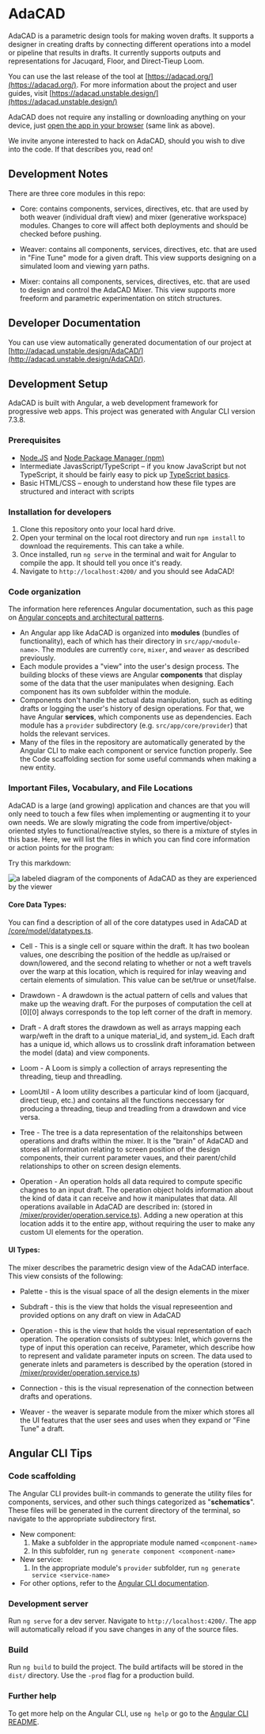 # AdaCAD
AdaCAD is a parametric design tools for making woven drafts. It supports a designer in creating drafts by connecting different operations into a model or pipeline that results in drafts. It currently supports outputs and representations for Jacuqard, Floor, and Direct-Tieup Loom. 

You can use the last release of the tool at [https://adacad.org/](https://adacad.org/).
For more information about the project and user guides, visit [https://adacad.unstable.design/](https://adacad.unstable.design/)

AdaCAD does not require any installing or downloading anything on your device, just [open the app in your browser](https://adacad.org/) (same link as above). 

We invite anyone interested to hack on AdaCAD, should you wish to dive into the code. If that describes you, read on!

## Development Notes
There are three core modules in this repo: 
- Core: contains components, services, directives, etc. that are used by both weaver (individual draft view) and mixer (generative workspace) modules. Changes to core will affect both deployments and should be checked before pushing.

- Weaver: contains all components, services, directives, etc. that are used in "Fine Tune" mode for a given draft. This view supports designing on a simulated loom and viewing yarn paths.

- Mixer: contains all components, services, directives, etc. that are used to design and control the AdaCAD Mixer. This view supports more freeform and parametric experimentation on stitch structures.

## Developer Documentation 
You can use view automatically generated documentation of our project at [http://adacad.unstable.design/AdaCAD/](http://adacad.unstable.design/AdaCAD/).

## Development Setup
AdaCAD is built with Angular, a web development framework for progressive web apps. This project was generated with Angular CLI version 7.3.8.

### Prerequisites
- [Node.JS](https://nodejs.dev/learn/how-to-install-nodejs) and [Node Package Manager (npm)](https://nodejs.dev/learn/an-introduction-to-the-npm-package-manager)
- Intermediate JavasScript/TypeScript – if you know JavaScript but not TypeScript, it should be fairly easy to pick up [TypeScript basics](https://www.typescriptlang.org/docs/handbook/2/basic-types.html).
- Basic HTML/CSS – enough to understand how these file types are structured and interact with scripts

### Installation for developers
1. Clone this repository onto your local hard drive.
2. Open your terminal on the local root directory and run `npm install` to download the requirements. This can take a while.
3. Once installed, run `ng serve` in the terminal and wait for Angular to compile the app. It should tell you once it's ready. 
4. Navigate to `http://localhost:4200/` and you should see AdaCAD!

### Code organization
The information here references Angular documentation, such as this page on [Angular concepts and architectural patterns](https://angular.io/guide/architecture).
* An Angular app like AdaCAD is organized into **modules** (bundles of functionality), each of which has their directory in `src/app/<module-name>`. The modules are currently `core`, `mixer`, and `weaver` as described previously.
* Each module provides a "view" into the user's design process. The building blocks of these views are Angular **components** that display some of the data that the user manipulates when designing. Each component has its own subfolder within the module.
* Components don't handle the actual data manipulation, such as editing drafts or logging the user's history of design operations. For that, we have Angular **services**, which components use as dependencies. Each module has a `provider` subdirectory (e.g. `src/app/core/provider`) that holds the relevant services.
* Many of the files in the repository are automatically generated by the Angular CLI to make each component or service function properly. See the Code scaffolding section for some useful commands when making a new entity.
 
### Important Files, Vocabulary, and File Locations
AdaCAD is a large (and growing) application and chances are that you will only need to touch a few files when implementing or augmenting it to your own needs. We are slowly migrating the code from impertive/object-oriented styles to functional/reactive styles, so there is a mixture of styles in this base.  Here, we will list the files in which you can find core information or action points for the program: 


Try this markdown:

![a labeled diagram of the components of AdaCAD as they are experienced by the viewer](https://github.com/UnstableDesign/AdaCAD/blob/master/src/assets/AdaCAD_Terminology.png)


#### Core Data Types:
You can find a description of all of the core datatypes used in AdaCAD at [/core/model/datatypes.ts](https://github.com/UnstableDesign/AdaCAD/blob/master/src/app/core/model/datatypes.ts).

* Cell -  This is a single cell or square within the draft. It has two boolean values, one describing the position of the heddle as up/raised or down/lowered, and the second relating to whether or not a weft travels over the warp at this location, which is required for inlay weaving and certain elements of simulation. This value can be set/true or unset/false. 

* Drawdown - A drawdown is the actual pattern of cells and values that make up the weaving draft. For the purposes of computation the cell at \[0][0] always corresponds to the top left corner of the draft in memory.

* Draft - A draft stores the drawdown as well as arrays mapping each warp/weft in the draft to a unique material_id, and system_id. Each draft has a unique id, which allows us to crosslink draft inforamation between the model (data) and view components.  

* Loom - A Loom is simply a collection of arrays representing the threading, tieup and threadling.

* LoomUtil - A loom utility describes a particular kind of loom (jacquard, direct tieup, etc.) and contains all the functions neccessary for producing a threading, tieup and treadling from a drawdown and vice versa. 

* Tree - The tree is a data representation of the relaitonships between operations and drafts within the mixer. It is the "brain" of AdaCAD and stores all information relating to screen position of the design components, their current parameter vaues, and their parent/child relationships to other on screen design elements. 

* Operation - An operation holds all data required to compute specific chagnes to an input draft. The operation object holds information about the kind of data it can receive and how it manipulates that data. All operations available in AdaCAD are described in: (stored in [/mixer/provider/operation.service.ts](https://github.com/UnstableDesign/AdaCAD/blob/master/src/app/mixer/provider/operation.service.ts)). Adding a new operation at this location adds it to the entire app, without requiring the user to make any custom UI elements for the operation. 


#### UI Types:
The mixer describes the parametric design view of the AdaCAD interface. This view consists of the following: 

* Palette - this is the visual space of all the design elements in the mixer

* Subdraft - this is the view that holds the visual represeention and provided options on any draft on view in AdaCAD

* Operation - this is the view that holds the visual representation of each operation. The operation consists of subtypes: Inlet, which governs the type of input this operation can receive, Parameter, which describe how to represent and validate parameter inputs on screen. The data used to generate inlets and parameters is described by the operation (stored in [/mixer/provider/operation.service.ts](https://github.com/UnstableDesign/AdaCAD/blob/master/src/app/mixer/provider/operation.service.ts))

* Connection - this is the visual represenation of the connection between drafts and operations. 

* Weaver - the weaver is separate module from the mixer which stores all the UI features that the user sees and uses when they expand or "Fine Tune" a draft. 




## Angular CLI Tips

### Code scaffolding
The Angular CLI provides built-in commands to generate the utility files for components, services, and other such things categorized as "**schematics**". These files will be generated in the current directory of the terminal, so navigate to the appropriate subdirectory first.
* New component: 
  1. Make a subfolder in the appropriate module named `<component-name>`
  2. In this subfolder, run `ng generate component <component-name>`
* New service:
  1. In the appropriate module's `provider` subfolder, run `ng generate service <service-name>`
* For other options, refer to the [Angular CLI documentation](https://angular.io/cli/generate).

### Development server
Run `ng serve` for a dev server. Navigate to `http://localhost:4200/`. The app will automatically reload if you save changes in any of the source files.

### Build
Run `ng build` to build the project. The build artifacts will be stored in the `dist/` directory. Use the `-prod` flag for a production build.

### Further help
To get more help on the Angular CLI, use `ng help` or go to the [Angular CLI README](https://github.com/angular/angular-cli/blob/master/README.md).
